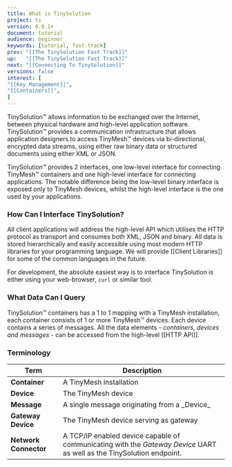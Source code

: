 ```yaml
---
title: What is TinySolution
project: ts
version: 0.0.1+
document: tutorial
audience: beginner
keywords: [tutorial, fast-track]
prev: "[[The TinySolution Fast Track]]"
up:   "[[The TinySolution Fast Track]]"
next: "[[Connecting To TinySolution]]"
versions: false
interest: [
"[[Key Management]]",
"[[Containers]]",
]
---
```


TinySolution™ allows information to be exchanged over the Internet,
between physical hardware and high-level application software. TinySolution™
provides a communication infrastructure that allows application designers
to access TinyMesh™ devices via bi-directional, encrypted data streams,
using either raw binary data or structured documents using either XML or JSON.

TinySolution™ provides 2 interfaces, one low-level interface for
connecting TinyMesh™ containers and one high-level interface for
connecting applications. The notable difference being the low-level
binary interface is exposed only to TinyMesh devices, whilst the
high-level interface is the one used by your applications.


### How Can I Interface TinySolution?

All client applications will address the high-level API which utilises
the HTTP protocol as transport and consumes both XML, JSON and binary. 
All data is stored hierarchically and easily accessible using most modern
HTTP libraries for your programming language. We will provide [[Client
Libraries]] for some of the common languages in the future.

For development, the absolute easiest way is to interface TinySolution
is either using your web-browser, `curl` or similar tool.


### What Data Can I Query

TinySolution™ containers has a 1 to 1 mapping with a TinyMesh installation,
each container consists of 1 or more TinyMesh™ devices. Each device contains
a series of messages. All the data elements - _containers, devices and
messages_ - can be accessed from the high-level [[HTTP API]].


### Terminology

<table>
 <theaD>
  <tr>
   <th><b>Term</b></th>
   <th><b>Description</b></th>
  </tr>
 </thead>
 <tbody>
  <tr><td><b>Container</b></td>     <td>A TinyMesh installation</td></tr>
  <tr><td><b>Device</b></td>        <td>The TinyMesh device</td></tr>
  <tr><td><b>Message</b></td>       <td>A single message originating from a _Device_</td></tr>
  <tr><td><b>Gateway Device</b></td><td>The TinyMesh device serving as gateway</td></tr>
  <tr><td><b>Network Connector</b></td>
   <td>A TCP/IP enabled device capable of communicating with the
    <i>Gateway Device</i> UART as well as the TinySolution endpoint.
   </td></tr>
 </tbody>
</table>
